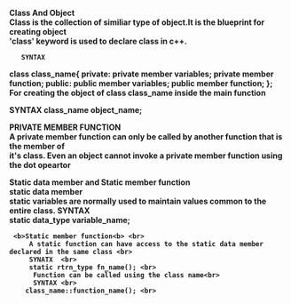 <b>Class And Object<b><br>
Class is the collection of similiar type of object.It is the blueprint for creating object<br>
'class' keyword is used to declare class in c++.

       SYNTAX
   class class_name{
      private:
        private member variables;
        private member function;
        public:
          public member variables;
          public member function;
   };
   <br>
   For creating the object of class class_name inside the main function<br>

   SYNTAX
      class_name object_name;

<b>PRIVATE MEMBER FUNCTION<b> <br>
A private member function can only be called by another function that is the member of<br>
it's class. Even an object cannot invoke a private member function using the dot opeartor

<b>Static data member and Static member function<b><br>
     <b>static data member<b><br>
     static variables are normally used to maintain values common to the entire class.
         SYNTAX   <br>
         static data_type variable_name; <br>

     <b>Static member function<b> <br>
         A static function can have access to the static data member declared in the same class <br>
         SYNATX  <br>
         static rtrn_type fn_name(); <br>
          Function can be called using the class name<br>
          SYNTAX <br>
        class_name::function_name(); <br>



